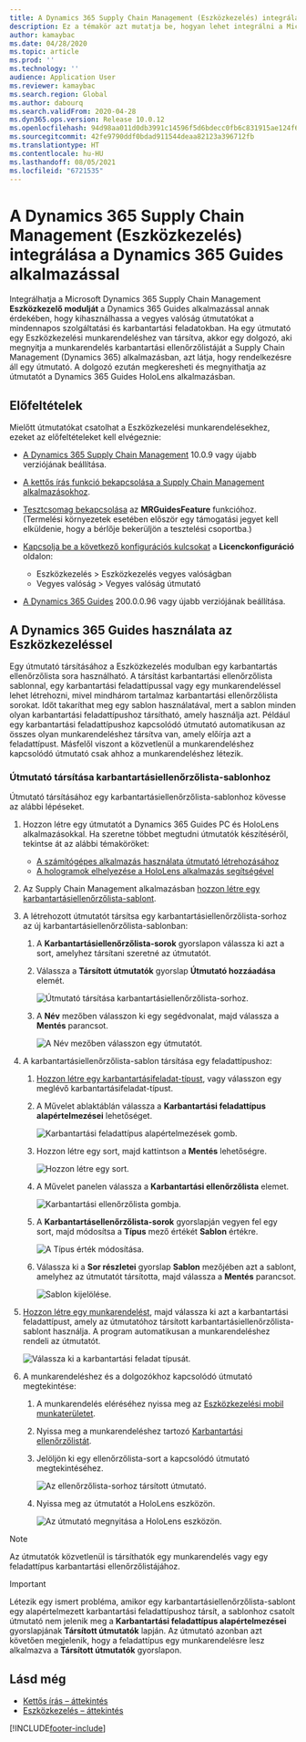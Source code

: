 ```yaml
---
title: A Dynamics 365 Supply Chain Management (Eszközkezelés) integrálása a Dynamics 365 Guides alkalmazással
description: Ez a témakör azt mutatja be, hogyan lehet integrálni a Microsoft Dynamics 365 Supply Chain Management Eszközkezelő modulját a Dynamics 365 Guides alkalmazással annak érdekében, hogy kihasználhassa a vegyes valóság útmutatókat a mindennapos szolgáltatási és karbantartási feladatokban.
author: kamaybac
ms.date: 04/28/2020
ms.topic: article
ms.prod: ''
ms.technology: ''
audience: Application User
ms.reviewer: kamaybac
ms.search.region: Global
ms.author: dabourq
ms.search.validFrom: 2020-04-28
ms.dyn365.ops.version: Release 10.0.12
ms.openlocfilehash: 94d98aa011d0db3991c14596f5d6bdecc0fb6c831915ae124f623fa57277fcfe
ms.sourcegitcommit: 42fe9790ddf0bdad911544deaa82123a396712fb
ms.translationtype: HT
ms.contentlocale: hu-HU
ms.lasthandoff: 08/05/2021
ms.locfileid: "6721535"
---
```

# <a name="integrate-dynamics-365-supply-chain-management-asset-management-with-dynamics-365-guides"></a>A Dynamics 365 Supply Chain Management (Eszközkezelés) integrálása a Dynamics 365 Guides alkalmazással

Integrálhatja a Microsoft Dynamics 365 Supply Chain Management **Eszközkezelő modulját** a Dynamics 365 Guides alkalmazással annak érdekében, hogy kihasználhassa a vegyes valóság útmutatókat a mindennapos szolgáltatási és karbantartási feladatokban. Ha egy útmutató egy Eszközkezelési munkarendeléshez van társítva, akkor egy dolgozó, aki megnyitja a munkarendelés karbantartási ellenőrzőlistáját a Supply Chain Management (Dynamics 365) alkalmazásban, azt látja, hogy rendelkezésre áll egy útmutató. A dolgozó ezután megkeresheti és megnyithatja az útmutatót a Dynamics 365 Guides HoloLens alkalmazásban.

## <a name="prerequisites"></a>Előfeltételek

Mielőtt útmutatókat csatolhat a Eszközkezelési munkarendelésekhez, ezeket az előfeltételeket kell elvégeznie:

- [A Dynamics 365 Supply Chain Management](../../fin-ops-core/fin-ops/index.md) 10.0.9 vagy újabb verziójának beállítása.
- [A kettős írás funkció bekapcsolása a Supply Chain Management alkalmazásokhoz](../../fin-ops-core/dev-itpro/data-entities/dual-write/enable-dual-write.md).
- [Tesztcsomag bekapcsolása](../../fin-ops-core/dev-itpro/data-entities/data-entities-data-packages.md#features-flighted-in-data-management-and-enabling-flighted-features) az **MRGuidesFeature** funkcióhoz. (Termelési környezetek esetében először egy támogatási jegyet kell elküldenie, hogy a bérlője bekerüljön a tesztelési csoportba.)
- [Kapcsolja be a következő konfigurációs kulcsokat](/dynamicsax-2012/appuser-itpro/license-code-and-configuration-key-reference) a **Licenckonfiguráció** oldalon:

    - Eszközkezelés \> Eszközkezelés vegyes valóságban
    - Vegyes valóság \> Vegyes valóság útmutató

- [A Dynamics 365 Guides](/dynamics365/mixed-reality/guides/setup#step-2-create-a-common-data-service-environment-and-install-the-dynamics-365-guides-solution) 200.0.0.96 vagy újabb verziójának beállítása.

## <a name="use-dynamics-365-guides-with-asset-management"></a>A Dynamics 365 Guides használata az Eszközkezeléssel

Egy útmutató társításához a Eszközkezelés modulban egy karbantartás ellenőrzőlista sora használható. A társítást karbantartási ellenőrzőlista sablonnal, egy karbantartási feladattípussal vagy egy munkarendeléssel lehet létrehozni, mivel mindhárom tartalmaz karbantartási ellenőrzőlista sorokat. Időt takaríthat meg egy sablon használatával, mert a sablon minden olyan karbantartási feladattípushoz társítható, amely használja azt. Például egy karbantartási feladattípushoz kapcsolódó útmutató automatikusan az összes olyan munkarendeléshez társítva van, amely előírja azt a feladattípust. Másfelől viszont a közvetlenül a munkarendeléshez kapcsolódó útmutató csak ahhoz a munkarendeléshez létezik.

### <a name="associate-a-guide-with-a-maintenance-checklist-template"></a>Útmutató társítása karbantartásiellenőrzőlista-sablonhoz

Útmutató társításához egy karbantartásiellenőrzőlista-sablonhoz kövesse az alábbi lépéseket.

1. Hozzon létre egy útmutatót a Dynamics 365 Guides PC és HoloLens alkalmazásokkal. Ha szeretne többet megtudni útmutatók készítéséről, tekintse át az alábbi témaköröket:

    - [A számítógépes alkalmazás használata útmutató létrehozásához](/dynamics365/mixed-reality/guides/pc-app-overview)
    - [A hologramok elhelyezése a HoloLens alkalmazás segítségével](/dynamics365/mixed-reality/guides/hololens-app-overview)

1. Az Supply Chain Management alkalmazásban [hozzon létre egy karbantartásiellenőrzőlista-sablont](setup-for-work-orders/job-groups-and-job-types-variants-trades-and-checklists.md#create-a-maintenance-checklist-template).
1. A létrehozott útmutatót társítsa egy karbantartásiellenőrzőlista-sorhoz az új karbantartásiellenőrzőlista-sablonban:

    1. A **Karbantartásiellenőrzőlista-sorok** gyorslapon válassza ki azt a sort, amelyhez társítani szeretné az útmutatót.
    1. Válassza a **Társított útmutatók** gyorslap **Útmutató hozzáadása** elemét.

        ![Útmutató társítása karbantartásiellenőrzőlista-sorhoz.](media/am-guides-integration-add-guide.png "Útmutató társítása karbantartásiellenőrzőlista-sorhoz")

    1. A **Név** mezőben válasszon ki egy segédvonalat, majd válassza a **Mentés** parancsot.

        ![A Név mezőben válasszon egy útmutatót.](media/am-guides-integration-select-guide.png "A Név mezőben válasszon egy útmutatót")

1. A karbantartásiellenőrzőlista-sablon társítása egy feladattípushoz:

    1. [Hozzon létre egy karbantartásifeladat-típust](setup-for-work-orders/job-groups-and-job-types-variants-trades-and-checklists.md#create-a-maintenance-job-type), vagy válasszon egy meglévő karbantartásifeladat-típust.
    1. A Művelet ablaktáblán válassza a **Karbantartási feladattípus alapértelmezései** lehetőséget.

        ![Karbantartási feladattípus alapértelmezések gomb.](media/am-guides-integration-job-defaults.png "Karbantartási feladattípus alapértelmezések gomb")

    1. Hozzon létre egy sort, majd kattintson a **Mentés** lehetőségre.

        ![Hozzon létre egy sort.](media/am-guides-integration-add-line.png "Egy sor létrehozása")

    1. A Művelet panelen válassza a **Karbantartási ellenőrzőlista** elemet.

        ![Karbantartási ellenőrzőlista gombja.](media/am-guides-integration-maintenance-checklist.png "Karbantartási ellenőrzőlista gombja")

    1. A **Karbantartásellenőrzőlista-sorok** gyorslapján vegyen fel egy sort, majd módosítsa a **Típus** mező értékét **Sablon** értékre.

        ![A Típus érték módosítása.](media/am-guides-integration-checklist-lines.png "A Típus érték módosítása")

    1. Válassza ki a **Sor részletei** gyorslap **Sablon** mezőjében azt a sablont, amelyhez az útmutatót társította, majd válassza a **Mentés** parancsot.

        ![Sablon kijelölése.](media/am-guides-integration-checklist-line-details.png "Sablon kijelölése")

1. [Hozzon létre egy munkarendelést](work-orders/manually-created-workorders.md#create-work-order), majd válassza ki azt a karbantartási feladattípust, amely az útmutatóhoz társított karbantartásiellenőrzőlista-sablont használja. A program automatikusan a munkarendeléshez rendeli az útmutatót.

    ![Válassza ki a karbantartási feladat típusát.](media/am-guides-integration-create-work-order.png "Válassza ki a karbantartási feladat típusát")

1. A munkarendeléshez és a dolgozókhoz kapcsolódó útmutató megtekintése:

    1. A munkarendelés eléréséhez nyissa meg az [Eszközkezelési mobil munkaterületet](asset-management-mobile-workspace.md).
    1. Nyissa meg a munkarendeléshez tartozó [Karbantartási ellenőrzőlistát](asset-management-mobile-workspace.md#view-maintenance-checklist-on-a-work-order-job).
    1. Jelöljön ki egy ellenőrzőlista-sort a kapcsolódó útmutató megtekintéséhez.

        ![Az ellenőrzőlista-sorhoz társított útmutató.](media/am-guides-integration-show-guide.png "Az ellenőrzőlista-sorhoz társított útmutató")

    1. Nyissa meg az útmutatót a HoloLens eszközön.

        ![Az útmutató megnyitása a HoloLens eszközön.](media/am-guides-integration-hololens-select.png "Nyissa meg az útmutatót a HoloLens eszközön")

> [!NOTE]
> Az útmutatók közvetlenül is társíthatók egy munkarendelés vagy egy feladattípus karbantartási ellenőrzőlistájához.

> [!IMPORTANT]
> Létezik egy ismert probléma, amikor egy karbantartásiellenőrzőlista-sablont egy alapértelmezett karbantartási feladattípushoz társít, a sablonhoz csatolt útmutató nem jelenik meg a **Karbantartási feladattípus alapértelmezései** gyorslapjának **Társított útmutatók** lapján. Az útmutató azonban azt követően megjelenik, hogy a feladattípus egy munkarendelésre lesz alkalmazva a **Társított útmutatók** gyorslapon.

## <a name="see-also"></a>Lásd még

- [Kettős írás – áttekintés](../../fin-ops-core/dev-itpro/data-entities/dual-write/dual-write-overview.md)
- [Eszközkezelés – áttekintés](index.md)


[!INCLUDE[footer-include](../../includes/footer-banner.md)]